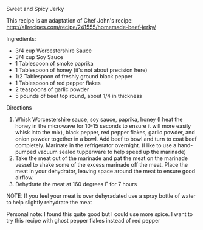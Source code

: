 Sweet and Spicy Jerky

This recipe is an adaptation of Chef John's recipe: http://allrecipes.com/recipe/241555/homemade-beef-jerky/

Ingredients:
- 3/4 cup Worcestershire Sauce
- 3/4 cup Soy Sauce
- 1 Tablespoon of smoke paprika
- 1 Tablespoon of honey (it's not about precision here)
- 1/2 Tablespoon of freshly ground black pepper
- 1 Tablespoon of red pepper flakes
- 2 teaspoons of garlic powder
- 5 pounds of beef top round, about 1/4 in thickness

Directions
1. Whisk Worcestershire sauce, soy sauce, paprika, honey (I heat the honey in the microwave for 10-15 seconds to ensure it will more easily whisk into the mix), black pepper, red pepper flakes, garlic powder, and onion powder together in a bowl. Add beef to bowl and turn to coat beef completely. Marinate in the refrigerator overnight. (I like to use a hand-pumped vacuum sealed tupperware to help speed up the marinade)
2. Take the meat out of the marinade and pat the meat on the marinade vessel to shake some of the excess marinade off the meat. Place the meat in your dehydrator, leaving space around the meat to ensure good airflow.
3. Dehydrate the meat at 160 degrees F for 7 hours

NOTE: If you feel your meat is over dehyradated use a spray bottle of water to help slightly rehydrate the meat

Personal note: I found this quite good but I could use more spice. I want to try this recipe with ghost pepper flakes instead of red pepper
